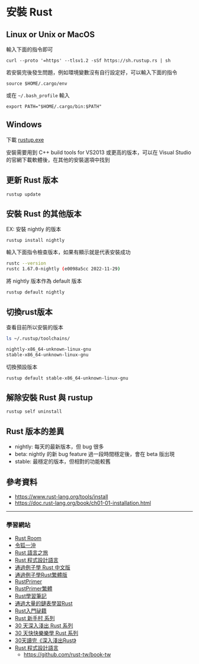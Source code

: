 # 安裝 Rust

## Linux or Unix or MacOS

輸入下面的指令即可

```
curl --proto '=https' --tlsv1.2 -sSf https://sh.rustup.rs | sh
```

若安裝完後發生問題，例如環境變數沒有自行設定好，可以輸入下面的指令

```
source $HOME/.cargo/env
```

或在 `~/.bash_profile` 輸入

```
export PATH="$HOME/.cargo/bin:$PATH"
```

## Windows

下載 [rustup.exe](https://win.rustup.rs/)

安裝需要用到 C++ build tools for VS2013 或更高的版本，可以在 Visual Studio 的官網下載軟體後，在其他的安裝選項中找到

## 更新 Rust 版本

```
rustup update
```

## 安裝 Rust 的其他版本

EX: 安裝 nightly 的版本

```
rustup install nightly
```

輸入下面指令檢查版本，如果有顯示就是代表安裝成功

```bash
rustc --version
rustc 1.67.0-nightly (e0098a5cc 2022-11-29)
```

將 nightly 版本作為 default 版本

```
rustup default nightly
```

## 切換rust版本

查看目前所以安裝的版本

```bash
ls ~/.rustup/toolchains/

nightly-x86_64-unknown-linux-gnu  
stable-x86_64-unknown-linux-gnu
```

切換預設版本

`rustup default stable-x86_64-unknown-linux-gnu`

## 解除安裝 Rust 與 rustup

```
rustup self uninstall
```

## Rust 版本的差異

- nightly: 每天的最新版本，但 bug 很多
- beta: nightly 的新 bug feature 過一段時間穩定後，會在 beta 版出現
- stable: 最穩定的版本，但相對的功能較舊

## 參考資料

- https://www.rust-lang.org/tools/install
- https://doc.rust-lang.org/book/ch01-01-installation.html

---

### 學習網站

- [Rust Room](https://github.com/rust-boom/rust-boom)
- [令狐一沖](https://github.com/anonymousGiga/learn_rust/)
- [Rust 語言之旅](https://shihyu.github.io/my_tour_of_rust/TOC_zh-tw.html)
- [Rust 程式設計語言](https://rust-lang.tw/book-tw/#rust-程式設計語言)
- [通過例子學 Rust 中文版](https://rustwiki.org/zh-CN/rust-by-example/)
- [通過例子學Rust繁體版](https://shihyu.github.io/rust_by_example)
- [RustPrimer](https://rustcc.gitbooks.io/rustprimer/content/)
- [RustPrimer繁體](https://shihyu.github.io/RustPrimerBook/)
- [Rust學習筆記](https://skyao.io/learning-rust/)
- [通過大量的鏈表學習Rust](https://weathfold.gitbooks.io/rust-too-many-lists-zhcn/content/)
- [Rust入門祕籍](https://shihyu.github.io/rust_hacks/)
- [Rust 新手村 系列](https://ithelp.ithome.com.tw/users/20129675/ironman/4260?page=1)
- [30 天深入淺出 Rust 系列](https://ithelp.ithome.com.tw/users/20111802/ironman/1742)
- [30 天快快樂樂學 Rust 系列](https://ithelp.ithome.com.tw/users/20120293/ironman/5180)
- [30天讀完《深入淺出Rust》](https://www.zhihu.com/column/c_1566579693834489856)
- [Rust 程式設計語言](https://rust-lang.tw/book-tw/title-page.html#rust-程式設計語言)
  - https://github.com/rust-tw/book-tw

